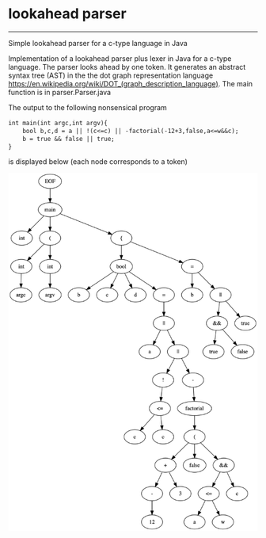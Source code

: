 # lookahead parser

****
Simple lookahead parser for a c-type language in Java

Implementation of a lookahead parser plus lexer in Java for a c-type language. The parser looks ahead by one token. It generates an abstract syntax tree (AST) in the the dot graph representation language https://en.wikipedia.org/wiki/DOT_(graph_description_language). The main function is in parser.Parser.java

The output to the following nonsensical program
```
int main(int argc,int argv){
    bool b,c,d = a || !(c<=c) || -factorial(-12+3,false,a<=w&&c);
    b = true && false || true;
}
```
is displayed below (each node corresponds to a token)

![tree](tree.png)

